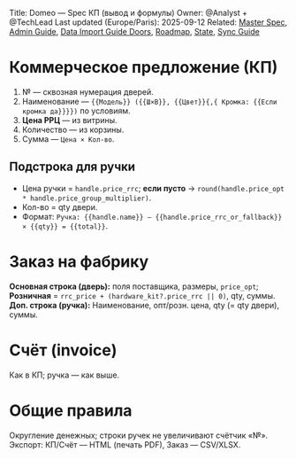 Title: Domeo — Spec КП (вывод и формулы)
Owner: @Analyst + @TechLead
Last updated (Europe/Paris): 2025-09-12
Related: [Master Spec](./master_spec.md), [Admin Guide](./admin_guide.md), [Data Import Guide Doors](./data_import_guide_doors.md),
         [Roadmap](./roadmap.md), [State](./state.md), [Sync Guide](./sync_guide.md)

# Коммерческое предложение (КП)
1) № — сквозная нумерация дверей.  
2) Наименование — `{{Модель}} ({{Ш×В}}, {{Цвет}}{,{ Кромка: {{Если кромка да}}}})` по условиям.  
3) **Цена РРЦ** — из витрины.  
4) Количество — из корзины.  
5) Сумма — `Цена × Кол-во`.

## Подстрока для ручки
- Цена ручки = `handle.price_rrc`; **если пусто** → `round(handle.price_opt * handle.price_group_multiplier)`.  
- Кол-во = qty двери.  
- Формат: `Ручка: {{handle.name}} — {{handle.price_rrc_or_fallback}} × {{qty}} = {{total}}`.

# Заказ на фабрику
**Основная строка (дверь):** поля поставщика, размеры, `price_opt`; **Розничная** = `rrc_price + (hardware_kit?.price_rrc || 0)`, qty, суммы.  
**Доп. строка (ручка):** Наименование, опт/розн. цена, qty (= qty двери), суммы.

# Счёт (invoice)
Как в КП; ручка — как выше.

# Общие правила
Округление денежных; строки ручек не увеличивают счётчик «№». Экспорт: КП/Счёт — HTML (печать PDF), Заказ — CSV/XLSX.
